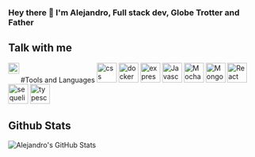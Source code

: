 ### Hey there 👋 I'm Alejandro, Full stack dev, Globe Trotter and Father

<!--
**serendatapy/serendatapy** is a ✨ _special_ ✨ repository because its `README.md` (this file) appears on your GitHub profile.
## 

- 🔭 I’m currently working on React Projects [Bid Local](),[Huntdora]()
- 🌱 I’m currently learning about DevOps focusing on deployment
- 👯 I’m looking to collaborate on open source projects
- 🤔 I’m looking for help with moving databases from local to online
- 😄 Pronouns: he/him/his
- 📫 How to reach me: ...[LinkedIn](https://www.linkedin.com/in/alejandro-rene-valdivia/) or [Twitter](https://twitter.com/serendatapy)
- ⚡ Fun fact: Depending where I am, people call me Alex, Alessandro, Aleiandro...
-->
## Talk with me
[<img align="left" alt="LinkedIn Profile" width="22px" src="https://cdn.jsdelivr.net/npm/simple-icons@v3/icons/linkedin.svg" />](https://www.linkedin.com/in/alejandro-rene-valdivia/)

#Tools and Languages
<img height="40" alt="css" src="https://raw.githubusercontent.com/serendatapy/serendatapy/main/assets/css3-original.svg">
<img height="40" alt="docker" src="https://raw.githubusercontent.com/serendatapy/serendatapy/main/assets/docker-original.svg">
<img height="40" alt="express" src="https://raw.githubusercontent.com/serendatapy/serendatapy/main/assets/express-original.svg">
<img height="40" alt="Javascript" src="https://raw.githubusercontent.com/serendatapy/serendatapy/main/assets/javascript.svg">
<img height="40" alt="Mocha" src="https://raw.githubusercontent.com/serendatapy/serendatapy/main/assets/mocha-plain.svg">
<img height="40" alt="MongoDb" src="https://raw.githubusercontent.com/serendatapy/serendatapy/main/assets/mongodb-original.svg">
<img height="40" alt="React" src="https://raw.githubusercontent.com/serendatapy/serendatapy/main/assets/react-original.svg">
<img height="40" alt="sequelize" src="https://raw.githubusercontent.com/serendatapy/serendatapy/main/assets/sequelize-original.svg">
<img height="40" alt="typescript" src="https://raw.githubusercontent.com/serendatapy/serendatapy/main/assets/typescript.svg">

## Github Stats
![Alejandro's GitHub Stats](https://github-readme-stats.vercel.app/api?username=serendatapy&show_icons=true)
